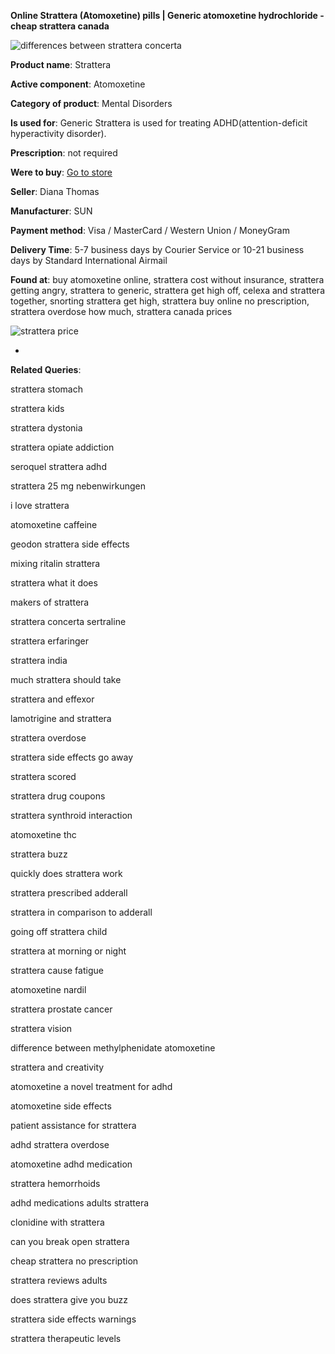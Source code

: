**Online Strattera (Atomoxetine) pills | Generic atomoxetine hydrochloride - cheap strattera canada**

![differences between strattera concerta](http://exned.com/promo/blisters/296x296/strattera.jpg)

**Product name**: Strattera

**Active component**: Atomoxetine

**Category of product**: Mental Disorders

**Is used for**: Generic Strattera is used for treating ADHD(attention-deficit hyperactivity disorder).

**Prescription**: not required

**Were to buy**: [Go to store](http://www.navidirect.org/out.php?sid=18&tds-key=strattera)

**Seller**: Diana Thomas

**Manufacturer**: SUN

**Payment method**: Visa / MasterCard / Western Union / MoneyGram

**Delivery Time**: 5-7 business days by Courier Service or 10-21 business days by Standard International Airmail



**Found at**: buy atomoxetine online, strattera cost without insurance, strattera getting angry, strattera to generic, strattera get high off, celexa and strattera together, snorting strattera get high, strattera buy online no prescription, strattera overdose how much, strattera canada prices



![strattera price](http://exned.com/promo/pills/strattera.jpg)

*

























**Related Queries**:

strattera stomach

strattera kids

strattera dystonia

strattera opiate addiction

seroquel strattera adhd

strattera 25 mg nebenwirkungen

i love strattera

atomoxetine caffeine

geodon strattera side effects

mixing ritalin strattera

strattera what it does

makers of strattera

strattera concerta sertraline

strattera erfaringer

strattera india

much strattera should take

strattera and effexor

lamotrigine and strattera

strattera overdose

strattera side effects go away

strattera scored

strattera drug coupons

strattera synthroid interaction

atomoxetine thc

strattera buzz

quickly does strattera work

strattera prescribed adderall

strattera in comparison to adderall

going off strattera child

strattera at morning or night

strattera cause fatigue

atomoxetine nardil

strattera prostate cancer

strattera vision

difference between methylphenidate atomoxetine

strattera and creativity

atomoxetine a novel treatment for adhd

atomoxetine side effects

patient assistance for strattera

adhd strattera overdose

atomoxetine adhd medication

strattera hemorrhoids

adhd medications adults strattera

clonidine with strattera

can you break open strattera

cheap strattera no prescription

strattera reviews adults

does strattera give you buzz

strattera side effects warnings

strattera therapeutic levels
